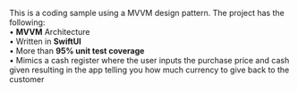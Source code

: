 This is a coding sample using a MVVM design pattern. The project has the following:  
• **MVVM** Architecture  
• Written in **SwiftUI**  
• More than **95% unit test coverage**  
• Mimics a cash register where the user inputs the purchase price and cash given resulting in the app telling you how much currency to give back to the customer
